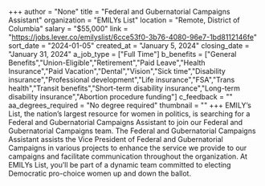 +++
author = "None"
title = "Federal and Gubernatorial Campaigns Assistant"
organization = "EMILYs List"
location = "Remote, District of Columbia"
salary = "$55,000"
link = "https://jobs.lever.co/emilyslist/6cce53f0-3b76-4080-96e7-1bd8112146fe"
sort_date = "2024-01-05"
created_at = "January 5, 2024"
closing_date = "January 31, 2024"
a_job_type = ["Full Time"]
b_benefits = ["General Benefits","Union-Eligible","Retirement","Paid Leave","Health Insurance","Paid Vacation","Dental","Vision","Sick time","Disability insurance","Professional development","Life insurance","FSA","Trans health","Transit benefits","Short-term disability insurance","Long-term disability insurance","Abortion procedure funding"]
c_feedback = ""
aa_degrees_required = "No degree required"
thumbnail = ""
+++
EMILY’s List, the nation’s largest resource for women in politics, is searching for a Federal and Gubernatorial Campaigns Assistant to join our Federal and Gubernatorial Campaigns team. The Federal and Gubernatorial Campaigns Assistant assists the Vice President of Federal and Gubernatorial Campaigns in various projects to enhance the service we provide to our campaigns and facilitate communication throughout the organization. At EMILYs List, you’ll be part of a dynamic team committed to electing Democratic pro-choice women up and down the ballot. 
